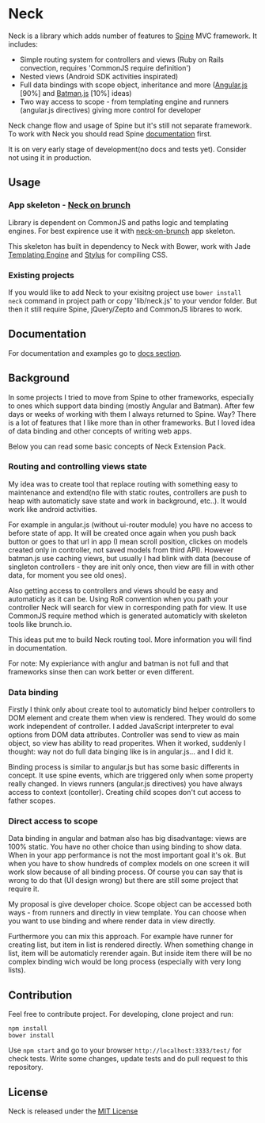 # Neck

Neck is a library which adds number of features to [Spine](http://spinejs.com/) MVC framework. It includes:

* Simple routing system for controllers and views (Ruby on Rails convection, requires 'CommonJS require definition')
* Nested views (Android SDK activities inspirated)
* Full data bindings with scope object, inheritance and more ([Angular.js](http://angularjs.org/) [90%] and [Batman.js](http://batmanjs.org/) [10%] ideas)
* Two way access to scope - from templating engine and runners (angular.js directives) giving more control for developer

Neck change flow and usage of Spine but it's still not separate framework. 
To work with Neck you should read Spine [documentation](http://spinejs.com/docs/index) first.

It is on very early stage of development(no docs and tests yet). Consider not using it in production.

## Usage

### App skeleton - [Neck on brunch](https://github.com/smalluban/neck-on-brunch)

Library is dependent on CommonJS and paths logic and templating engines.
For best expirence use it with [neck-on-brunch](https://github.com/smalluban/neck-on-brunch) app skeleton. 

This skeleton has built in dependency to Neck with Bower, work with Jade [Templating Engine](http://jade-lang.com/) 
and [Stylus](http://learnboost.github.io/stylus/) for compiling CSS.

### Existing projects

If you would like to add Neck to your exisitng project use `bower install neck` command in project path 
or copy 'lib/neck.js' to your vendor folder. But then it still require Spine, jQuery/Zepto and CommonJS librares to work.

## Documentation

For documentation and examples go to [docs section](https://github.com/smalluban/neck/tree/master/docs).

## Background

In some projects I tried to move from Spine to other frameworks, especially to ones which support data binding (mostly Angular and Batman). 
After few days or weeks of working with them I always returned to Spine. Way? There is a lot of features that I like more than in other frameworks.
But I loved idea of data binding and other concepts of writing web apps. 

Below you can read some basic concepts of Neck Extension Pack.

### Routing and controlling views state

My idea was to create tool that replace routing with something easy to maintenance and extend(no file with static routes, controllers are push to heap 
with automaticly save state and work in background, etc..). It would work like android activities.

For example in angular.js (without ui-router module) you have no access to before state of app. It will be created once again when you push back button or goes
to that url in app (I mean scroll position, clickes on models created only in controller, not saved models from third API). However batman.js use caching views, but usually
I had blink with data (becouse of singleton controllers - they are init only once, then view are fill in with other data, for moment you see old ones). 

Also getting access to controllers and views should be easy and automaticly as it can be. Using RoR convention when you path your controller Neck will search for view in
corresponding path for view. It use CommonJS require method which is generated automaticly with skeleton tools like brunch.io. 

This ideas put me to build Neck routing tool. More information you will find in documentation.

For note: My expieriance with anglur and batman is not full and that frameworks sinse then can work better or even different.

### Data binding

Firstly I think only about create tool to automaticly bind helper controllers to DOM element and create them when view is rendered. They would do some work 
independent of controller. I added JavaScript interpreter to eval options from DOM data attributes. Controller was send to view as main object, so view has ability to read
properites. When it worked, suddenly I thought: way not do full data binging like is in angular.js... and I did it. 

Binding process is similar to angular.js but has some basic differents in concept. It use spine events, which are triggered only when some property really changed. 
In views runners (angular.js directives) you have always access to context (contoller). Creating child scopes don't cut access to father scopes. 

### Direct access to scope

Data binding in angular and batman also has big disadvantage: views are 100% static. You have no other choice than using binding to show data. When in your app
performance is not the most important goal it's ok. But when you have to show hundreds of complex models on one screen it will work slow because of all binding process. 
Of course you can say that is wrong to do that (UI design wrong) but there are still some project that require it. 

My proposal is give developer choice. Scope object can be accessed both ways - from runners and directly in view template. You can choose when you want to use
binding and where render data in view directly. 

Furthermore you can mix this approach. For example have runner for creating list, but item in list is rendered directly. When something change in list, 
item will be automaticly rerender again. But inside item there will be no complex binding wich would be long process (especially with very long lists).

## Contribution

Feel free to contribute project. For developing, clone project and run:

```
npm install
bower install
```

Use `npm start` and go to your browser `http://localhost:3333/test/` for check tests. 
Write some changes, update tests and do pull request to this repository.

## License

Neck is released under the [MIT License](https://raw.github.com/smalluban/neck/master/LICENSE)

